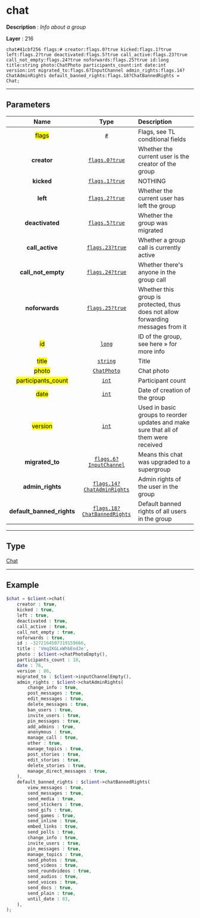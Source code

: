 # chat

**Description** : *Info about a group*

**Layer** : 216

```tl
chat#41cbf256 flags:# creator:flags.0?true kicked:flags.1?true left:flags.2?true deactivated:flags.5?true call_active:flags.23?true call_not_empty:flags.24?true noforwards:flags.25?true id:long title:string photo:ChatPhoto participants_count:int date:int version:int migrated_to:flags.6?InputChannel admin_rights:flags.14?ChatAdminRights default_banned_rights:flags.18?ChatBannedRights = Chat;
```

---

## Parameters

| Name | Type | Description |
| :---: | :---: | :--- |
| <mark>flags</mark> | [`#`](type/#) | Flags, see TL conditional fields |
| **creator** | [`flags.0?true`](type/true) | Whether the current user is the creator of the group |
| **kicked** | [`flags.1?true`](type/true) | NOTHING |
| **left** | [`flags.2?true`](type/true) | Whether the current user has left the group |
| **deactivated** | [`flags.5?true`](type/true) | Whether the group was migrated |
| **call_active** | [`flags.23?true`](type/true) | Whether a group call is currently active |
| **call_not_empty** | [`flags.24?true`](type/true) | Whether there's anyone in the group call |
| **noforwards** | [`flags.25?true`](type/true) | Whether this group is protected, thus does not allow forwarding messages from it |
| <mark>id</mark> | [`long`](type/long) | ID of the group, see here » for more info |
| <mark>title</mark> | [`string`](type/string) | Title |
| <mark>photo</mark> | [`ChatPhoto`](type/ChatPhoto) | Chat photo |
| <mark>participants_count</mark> | [`int`](type/int) | Participant count |
| <mark>date</mark> | [`int`](type/int) | Date of creation of the group |
| <mark>version</mark> | [`int`](type/int) | Used in basic groups to reorder updates and make sure that all of them were received |
| **migrated_to** | [`flags.6?InputChannel`](type/InputChannel) | Means this chat was upgraded to a supergroup |
| **admin_rights** | [`flags.14?ChatAdminRights`](type/ChatAdminRights) | Admin rights of the user in the group |
| **default_banned_rights** | [`flags.18?ChatBannedRights`](type/ChatBannedRights) | Default banned rights of all users in the group |

---

## Type

[Chat](type/Chat)

---

## Example

```php
$chat = $client->chat(
	creator : true,
	kicked : true,
	left : true,
	deactivated : true,
	call_active : true,
	call_not_empty : true,
	noforwards : true,
	id : -3272164507319159666,
	title : 'VmqIKGLxWhbEndJe',
	photo : $client->chatPhotoEmpty(),
	participants_count : 18,
	date : 76,
	version : 86,
	migrated_to : $client->inputChannelEmpty(),
	admin_rights : $client->chatAdminRights(
		change_info : true,
		post_messages : true,
		edit_messages : true,
		delete_messages : true,
		ban_users : true,
		invite_users : true,
		pin_messages : true,
		add_admins : true,
		anonymous : true,
		manage_call : true,
		other : true,
		manage_topics : true,
		post_stories : true,
		edit_stories : true,
		delete_stories : true,
		manage_direct_messages : true,
	),
	default_banned_rights : $client->chatBannedRights(
		view_messages : true,
		send_messages : true,
		send_media : true,
		send_stickers : true,
		send_gifs : true,
		send_games : true,
		send_inline : true,
		embed_links : true,
		send_polls : true,
		change_info : true,
		invite_users : true,
		pin_messages : true,
		manage_topics : true,
		send_photos : true,
		send_videos : true,
		send_roundvideos : true,
		send_audios : true,
		send_voices : true,
		send_docs : true,
		send_plain : true,
		until_date : 83,
	),
);
```
